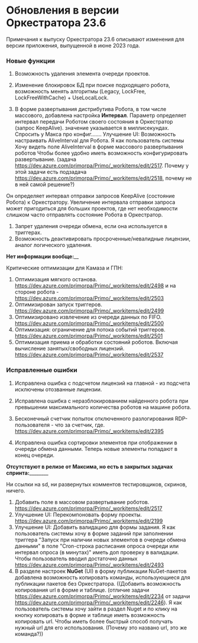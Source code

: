 # Обновления в версии Оркестратора 23.6

Примечания к выпуску Оркестратора 23.6 описывают изменения для версии приложения, выпущенной в июне 2023 года.

### Новые функции
1. Возможность удаления элемента очереди проектов. 
1. Изменение блокировок БД при поиске подходящего робота, возможность менять алгоритмы (Legacy, LockFree, LockFreeWithCache) + UseLocalLock.


1. В форме развертывания дистрибутива Робота, в том числе массового, добавлена настройка **Интервал**. Параметр определяет интервал передачи Роботом своего состояния в Оркестратор (запрос KeepAlive). значение указывается в миллисекундах. 
Спросить у Макса про конфиг.......
Улучшение UI: Возможность настраивать AliveInterval для Робота. Я как пользователь системы Хочу видеть поле AliveInterval в форме массового развертывания роботов Чтобы более удобно иметь возможность конфигурировать развертывание. (задача https://dev.azure.com/primorpa/Primo/_workitems/edit/2517. Почему у этой задачи есть подзадача https://dev.azure.com/primorpa/Primo/_workitems/edit/2518, почему не в ней самой решение?)

Он определяет интервал отправки запросов KeepAlive (состояние Робота) к Оркестратору. Увеличение интервала отправки запроса может пригодиться для больших проектов, где нет необходимости слишком часто отправлять состояние Робота в Оркестратор.


1. Запрет удаления очереди обмена, если она используется в триггерах.
1. Возможность деактивировать просроченные/невалидные лицензии, аналог логического удаления. 



________Нет информации вообще:__________

Критические оптимизации для Камаза и ГПН:
1. Оптимизация мягкого останова. https://dev.azure.com/primorpa/Primo/_workitems/edit/2498 и на стороне робота - https://dev.azure.com/primorpa/Primo/_workitems/edit/2503
1. Оптимизирован запуск триггеров.  https://dev.azure.com/primorpa/Primo/_workitems/edit/2499
1. Оптимизировано извлечение из очереди данных по FIFO. https://dev.azure.com/primorpa/Primo/_workitems/edit/2500 
1. Оптимизация: ограничение для потока событий триггеров. https://dev.azure.com/primorpa/Primo/_workitems/edit/2501
1. Оптимизация приема и обработки состояний роботов. Включая вычисление занятых/свободных лицензий. https://dev.azure.com/primorpa/Primo/_workitems/edit/2537




### Исправленные ошибки
1. Исправлена ошибка с подсчетом лицензий на главной - из подсчета исключены отозванные лицензии.
1. Исправлена ошибка с неразблокированием найденного робота при превышении максимального количества роботов на машине робота.


1. Бесконечный счетчик попыток отключенного разлогирования RDP-пользователя - что за счетчик, где. https://dev.azure.com/primorpa/Primo/_workitems/edit/2395
1. Исправлена ошибка сортировки элементов при отображении в очереди обмена данными. Теперь новые элементы попадают в конец очереди.



____Отсутствуют в релизе от Максима, но есть в закрытых задачах спринта:____________

Ни ссылки на sd, ни развернутых комментов тестировщиков, скринов, ничего. 

1. Добавить поле в массовом развертывание роботов. https://dev.azure.com/primorpa/Primo/_workitems/edit/2517 
1. Улучшение UI: Перекомпоновать форму проекты. https://dev.azure.com/primorpa/Primo/_workitems/edit/2199
1. Улучшение UI: Добавить валидацию для формы задания. Я как пользователь системы хочу в форме заданий при заполнении триггера "Запуск при наличии новых элементов в очереди обмена данными" в поле "Cron-строка расписания опроса очереди или интервал опроса (в минутах)" иметь доп проверку в валидации. Чтобы пользователь вводил достаточно данных https://dev.azure.com/primorpa/Primo/_workitems/edit/2493
1. В разделе настроек **NuGet** (UI) в форму публикации NuGet-пакетов добавлена возможность копировать команды, использующиеся для публикации пакетов без Оркестратора.
((Добавить возможность копирования url в форме и таблице. (отличие задачи https://dev.azure.com/primorpa/Primo/_workitems/edit/2234 от задачи https://dev.azure.com/primorpa/Primo/_workitems/edit/2246). Я как пользователь системы хочу зайти в раздел Nuget и по клику на кнопку копировать в форме и таблице иметь возможность копировать url. Чтобы иметь более быстрый способ получать нужный url для его использования. (Почему это названо url, это же команда?))
